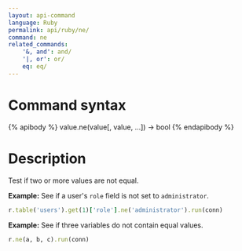 ```yaml
---
layout: api-command
language: Ruby
permalink: api/ruby/ne/
command: ne
related_commands:
    '&, and': and/
    '|, or': or/
    eq: eq/
---
```


# Command syntax #

{% apibody %}
value.ne(value[, value, ...]) &rarr; bool
{% endapibody %}

# Description #

Test if two or more values are not equal.

__Example:__ See if a user's `role` field is not set to `administrator`. 

```rb
r.table('users').get(1)['role'].ne('administrator').run(conn)
```

__Example:__ See if three variables do not contain equal values.

```rb
r.ne(a, b, c).run(conn)
```
